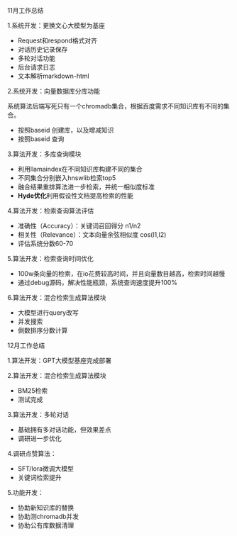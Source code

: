 11月工作总结

1.系统开发：更换文心大模型为基座

- Request和respond格式对齐
- 对话历史记录保存
- 多轮对话功能
- 后台请求日志
- 文本解析markdown-html

2.系统开发：向量数据库分库功能

​	系统算法后端写死只有一个chromadb集合，根据百度需求不同知识库有不同的集合。

- 按照baseid 创建库，以及增减知识
- 按照baseid 查询

3.算法开发：多库查询模块

- 利用llamaindex在不同知识库构建不同的集合
- 不同集合分别嵌入hnswlib检索top5
- 融合结果重排算法进一步检索，并统一相似度标准
- **Hyde优化**利用假设性文档提高检索的性能

4.算法开发：检索查询算法评估

- 准确性（Accuracy）：关键词召回得分 n1/n2
- 相关性（Relevance）：文本向量余弦相似度 cos(l1,l2)
- 评估系统分数60-70

5.算法开发：检索查询时间优化

- 100w条向量的检索，在io花费较高时间，并且向量数目越高，检索时间越慢
- 通过debug源码，解决性能瓶颈，系统查询速度提升100%

6.算法开发：混合检索生成算法模块

- 大模型进行query改写
- 并发搜索
- 倒数排序分数计算

12月工作总结

1.算法开发：GPT大模型基座完成部署

2.算法开发：混合检索生成算法模块

- BM25检索
- 测试完成

3.算法开发：多轮对话

- 基础拥有多对话功能，但效果差点
- 调研进一步优化

4.调研点赞算法：

- SFT/lora微调大模型
- 关键词检索提升

5.功能开发：

- 协助新知识库的替换
- 协助测chromadb并发
- 协助公有库数据清理

​	

